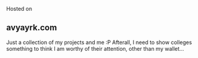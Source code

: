 Hosted on  
## avyayrk.com

Just a collection of my projects and me :P
Afterall, I need to show colleges something to think I am worthy of their attention, other than my wallet...
